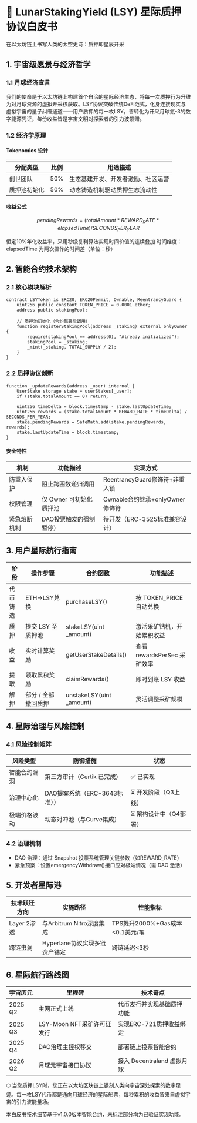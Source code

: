 # 🌌 LunarStakingYield (LSY) 星际质押协议白皮书
在以太坊链上书写人类的太空史诗：质押即星辰开采

## 1. 宇宙级愿景与经济哲学

### 1.1 月球经济宣言
我们的使命是于以太坊链上构建首个自洽的星际经济生态，将每一次质押行为升维为对月球资源的虚拟开采权获取。LSY协议突破传统DeFi范式，化身连接现实与虚拟宇宙的量子纠缠通道——用户质押的每一枚LSY，皆转化为开采月球氦-3的数字能源凭证，每份收益皆是宇宙文明对探索者的引力波馈赠。

### 1.2 经济学原理

#### Tokenomics 设计
| 分配类型        | 比例 | 用途描述                     |
|-----------------|------|------------------------------|
| 创世团队        | 50%  | 生态基建开发、开发者激励、社区运营     |
| 质押池初始化    | 50%  | 动态铸造机制驱动质押生态流动性     |

#### 收益公式
```math
pendingRewards = (totalAmount * REWARD_RATE * elapsedTime) / SECONDS_PER_YEAR
```
恒定10%年化收益率，采用秒级复利算法实现时间价值的连续叠加 
时间维度：elapsedTime 为两次操作的时间差（单位：秒）

## 2. 智能合约技术架构

### 2.1 核心模块解析
```solidity
contract LSYToken is ERC20, ERC20Permit, Ownable, ReentrancyGuard {
    uint256 public constant TOKEN_PRICE = 0.0001 ether;
    address public stakingPool;
    
    // 质押池初始化（合约部署后调用）
    function registerStakingPool(address _staking) external onlyOwner {
        require(stakingPool == address(0), "Already initialized");
        stakingPool = _staking;
        _mint(_staking, TOTAL_SUPPLY / 2);
    }
}
```
### 2.2 质押协议创新
```solidity
function _updateRewards(address _user) internal {
    UserStake storage stake = userStakes[_user];
    if (stake.totalAmount == 0) return;
    
    uint256 timeDelta = block.timestamp - stake.lastUpdateTime;
    uint256 rewards = (stake.totalAmount * REWARD_RATE * timeDelta) / SECONDS_PER_YEAR;
    stake.pendingRewards = SafeMath.add(stake.pendingRewards, rewards);
    stake.lastUpdateTime = block.timestamp;
}
```

#### 安全特性
| 机制         | 功能描述                       | 实现方式               |
|--------------|--------------------------------|------------------------|
| 防重入保护   | 阻止跨函数递归调用             | ReentrancyGuard修饰符+非重入锁    |
| 权限管理     | 仅 Owner 可初始化质押池        | Ownable合约继承+onlyOwner修饰符        |
| 紧急熔断机制 | DAO投票触发的强制暂停）      | 待开发（ERC-3525标准兼容设计）|

## 3. 用户星际航行指南

| 阶段         | 操作步骤                       | 合约函数               | 功能描述                 |
|--------------|--------------------------------|------------------------|--------------------------|
| 代币铸造      | ETH→LSY兑换               | purchaseLSY()          | 按 TOKEN_PRICE 自动兑换  |
| 质押         | 提交 LSY 至质押池              | stakeLSY(uint _amount) | 激活采矿钻机，开始累积收益 |
| 收益         | 实时计算奖励                   | getUserStakeDetails()  | 查看 rewardsPerSec 采矿效率 |
| 提取         | 领取累积奖励                   | claimRewards()         | 即时到账 LSY 收益        |
| 解押         | 部分 / 全部撤回质押            | unstakeLSY(uint _amount) | 灵活调整采矿规模       |

## 4. 星际治理与风险控制

### 4.1 风险控制矩阵
| 风险类型         | 防御措施                       | 状态                 |
|------------------|--------------------------------|----------------------|
| 智能合约漏洞     | 第三方审计（Certik 已完成）      | ✅ 已实现            |
| 治理中心化       | DAO提案系统（ERC-3643标准））   | ⏳ 开发阶段（Q3上线） |
| 极端价格波动     | 动态对冲池（与Curve集成）   | ⏳ 架构设计中（Q4部署）   |

### 4.2 治理机制
- DAO 治理：通过 Snapshot 投票系统管理关键参数（如REWARD_RATE）
- 紧急预案：设置emergencyWithdraw()接口应对极端情况（需 DAO 激活）

## 5. 开发者星际港

| 技术跃迁方向    | 实施路径               | 性能指标        |
|------------------|--------------------------------|----------------------|
| Layer 2渗透   | 与Arbitrum Nitro深度集成      | TPS提升2000%+Gas成本<0.1美元/笔      |
| 跨链虫洞     | Hyperlane协议实现多链资产锚定	   | 跨链延迟<3秒 |

## 6. 星际航行路线图
| 宇宙历元         | 里程碑                       | 技术奇点            |
|------------------|--------------------------------|------------------------|
| 2025 Q2          | 主网正式上线                 | 代币发行并实现基础质押功能  |
| 2025 Q3          | LSY-Moon NFT采矿许可证发行      | 实现ERC-721质押收益绑定 |
| 2025 Q4          | DAO治理主控权移交           | 部署链上投票智能合约|
| 2026 Q2          | 月球元宇宙接口协议          | 接入 Decentraland 虚拟月球 |

🌕 当您质押LSY时，您正在以太坊区块链上镌刻人类向宇宙深处探索的数字足迹。每一枚LSY代币都是通向月球经济的星际船票，每秒累积的收益皆来自虚拟宇宙的引力波能量场。

本白皮书技术细节基于v1.0.0版本智能合约，未标注部分均为已验证实现功能。